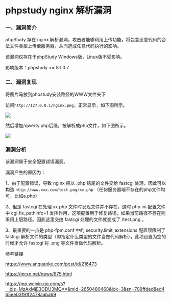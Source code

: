 # phpstudy nginx 解析漏洞

### 一、漏洞简介

phpStudy 存在 nginx 解析漏洞，攻击者能够利用上传功能，将包含恶意代码的合法文件类型上传至服务器，从而造成任意代码执行的影响。

该漏洞仅存在于phpStudy Windows版，Linux版不受影响。

影响版本：phpstudy <= 8.1.0.7

### 二、漏洞复现

将图片马放到phpstudy安装路径的WWW文件夹下

访问`http://127.0.0.1/nginx.png`，正常显示，如下图所示。

![](media/202009/15995311061205.jpg)

然后增加/qwerty.php后缀，被解析成php文件，如下图所示。

![](media/202009/15995311205798.jpg)


### 漏洞分析

该漏洞属于安全配置错误漏洞。

漏洞产生的原因为：

1、由于配置错误，导致 nginx 把以 .php 结尾的文件交给 fastcgi 处理，因此可以构造 `http://www.xxx.com/test.png/xx.php` （任何服务器端不存在的php文件均可，比如a.php）

2、但是 fastcgi 在处理 xx.php 文件时发现文件并不存在，这时 php.ini 配置文件中 cgi.fix_pathinfo=1 发挥作用，这项配置用于修复路径，如果当前路径不存在则采用上层路径。因此这里交由 fastcgi 处理的文件就变成了 /test.png 。

3、最重要的一点是 php-fpm.conf 中的 security.limit_extensions 配置项限制了 fastcgi 解析文件的类型（即指定什么类型的文件当做代码解析），此项设置为空的时候才允许 fastcgi 将 .png 等文件当做代码解析。

参考链接

https://www.anquanke.com/post/id/216473

https://mrxn.net/news/675.html

https://mp.weixin.qq.com/s?__biz=MzAxMjE3ODU3MQ==&mid=2650480468&idx=3&sn=709ffded8ed465ee03f91f2478aaba69